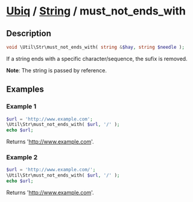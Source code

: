 [Ubiq](../index.md) / [String](../index.md#string) / must_not_ends_with
======


Description
-------- 

```php
void \Util\Str\must_not_ends_with( string &$hay, string $needle );
```

If a string ends with a specific character/sequence, the sufix is removed.

**Note**: The string is passed by reference.



Examples
--------

### Example 1

```php
$url = 'http://www.example.com';
\Util\Str\must_not_ends_with( $url, '/' );
echo $url;
```
Returns 'http://www.example.com'.

### Example 2

```php
$url = 'http://www.example.com/';
\Util\Str\must_not_ends_with( $url, '/' );
echo $url;
```
Returns 'http://www.example.com'.
